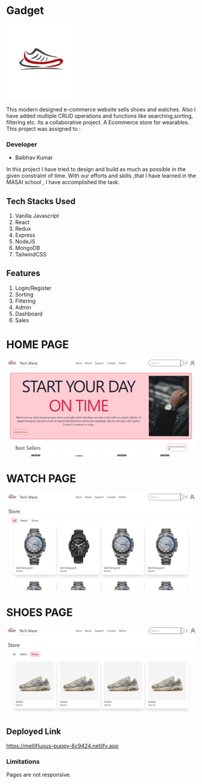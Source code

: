 # Gadget

<img src='./src/assets/shoes-logo.png' alt='logo' height="200px"/>

This modern designed e-commerce website sells shoes and watches. Also I have added multiple CRUD operations and functions like searching,sorting, filtering etc. Its a collaborative project. A Ecommerce store for wearables. This project was assigned to :

### Developer

* Baibhav Kumar

In this project I have tried to design and build as much as possible in the given constraint of time. With our efforts and skills ,that I have learned in the MASAI school , I have accomplished the task.

## Tech Stacks Used

1. Vanilla Javascript
2. React
3. Redux
4. Express
5. NodeJS
6. MongoDB
7. TailwindCSS

## Features

1. Login/Register
2. Sorting
3. Filtering
4. Admin
5. Dashboard
6. Sales

# HOME PAGE

![Home Page](https://github.com/baibhavKumar1/gadget/blob/main/src/assets/gadget-home.png)

# WATCH PAGE

![](https://github.com/baibhavKumar1/gadget/blob/main/src/assets/gadget-watch.png)

# SHOES PAGE

![](https://github.com/baibhavKumar1/gadget/blob/main/src/assets/gadget-shoes.png)

## Deployed Link

https://mellifluous-puppy-6c9424.netlify.app

### Limitations

Pages are not responsive.
